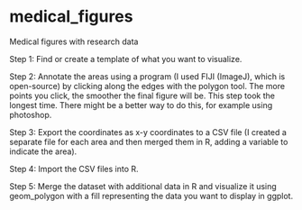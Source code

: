 # medical_figures
Medical figures with research data

Step 1: Find or create a template of what you want to visualize.

Step 2: Annotate the areas using a program (I used FIJI (ImageJ), which is open-source) by clicking along the edges with the polygon tool. The more points you click, the smoother the final figure will be. This step took the longest time. There might be a better way to do this, for example using photoshop.

Step 3: Export the coordinates as x-y coordinates to a CSV file (I created a separate file for each area and then merged them in R, adding a variable to indicate the area).

Step 4: Import the CSV files into R.

Step 5: Merge the dataset with additional data in R and visualize it using geom_polygon with a fill representing the data you want to display in ggplot.
